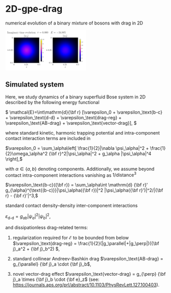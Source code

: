 # 2D-gpe-drag
numerical evolution of a binary mixture of bosons with drag in 2D 

<img src="/tmp/imag_time_evolution.gif" width="50%" height="50%"/>

## Simulated system

Here, we study dynamics of a binary superfluid Bose system in 2D described by the following energy functional

$ \mathcal{E}=\int\mathrm{d}{\bf r} [\varepsilon_0 +  \varepsilon_\text{b-c} + \varepsilon_\text{d-d} + \varepsilon_\text{drag-reg} + \varepsilon_\text{AB-drag} + \varepsilon_\text{vector-drag}], $

where standard kinetic, harmonic trapping potential and intra-component contact interaction terms are included in 

$\varepsilon_0 =  \sum_\alpha\left[ \frac{1}{2}|\nabla \psi_\alpha|^2 + \frac{1}{2}\omega_\alpha^2 {\bf r}^2|\psi_\alpha|^2 + g_\alpha |\psi_\alpha|^4 \right],$

with $\alpha\in\{a, b\}$ denoting components. Additionally, we assume beyond contact intra-component interactions vanishing as $1/\text{distance}^{3}$

$\varepsilon_\text{b-c}({\bf r}) = \sum_\alpha\int \mathrm{d} {\bf r}' g_{\alpha}^{\text{(b-c)}}|\psi_\alpha({\bf r})|^2 |\psi_\alpha({\bf r}')|^2/|{\bf r} - {\bf r}'|^3,$

standard contact density-density inter-component interactions

$\varepsilon_\text{d-d} = g_{ab}|\psi_a|^2 |\psi_b|^2,$

and dissipationless drag-related terms:

1. regularization required for $\mathcal{E}$ to be bounded from below
  $\varepsilon_\text{drag-reg} = \frac{1}{2}(|g_\parallel|+|g_\perp|)({\bf j}_a^2 + {\bf j}_b^2) $,

2. standard collinear Andreev-Bashkin drag $\varepsilon_\text{AB-drag} = g_{\parallel} {\bf j}_a \cdot {\bf j}_b$, 

3. novel vector-drag effect $\varepsilon_\text{vector-drag} = g_{\perp} {\bf j}_a \times {\bf j}_b \cdot {\bf e}_z$  (see: https://journals.aps.org/prl/abstract/10.1103/PhysRevLett.127.100403). 


